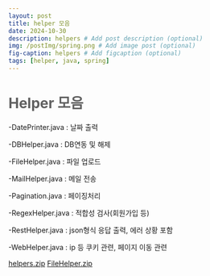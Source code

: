 ```yaml
---
layout: post
title: helper 모음
date: 2024-10-30
description: helpers # Add post description (optional)
img: /postImg/spring.png # Add image post (optional)
fig-caption: helpers # Add figcaption (optional)
tags: [helper, java, spring]
---
```

# <span style="color:#616161; font-weight:bold;">Helper 모음</span>
 
-DatePrinter.java  : 날짜 출력   

-DBHelper.java  : DB연동 및 해제   

-FileHelper.java   : 파일 업로드   

-MailHelper.java   : 메일 전송   

-Pagination.java   : 페이징처리   

-RegexHelper.java   : 적합성 검사(회원가입 등)   

-RestHelper.java   : json형식 응답 출력, 에러 상황 포함   

-WebHelper.java   : ip 등 쿠키 관련, 페이지 이동 관련   


[helpers.zip](https://github.com/user-attachments/files/17566923/helpers.zip)
[FileHelper.zip](https://github.com/user-attachments/files/17628433/FileHelper.zip)
